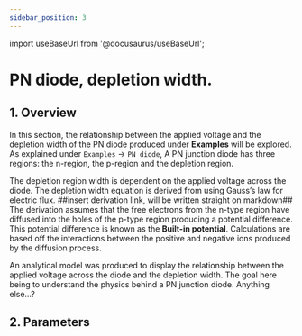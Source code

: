 ```yaml
---
sidebar_position: 3
---
```


import useBaseUrl from '@docusaurus/useBaseUrl';


# PN diode, depletion width.

## 1. Overview

In this section, the relationship between the applied voltage and the depletion width of the PN diode produced under **Examples** will be explored. As explained under `Examples` →  `PN diode`, A PN junction diode has three regions: the n-region, the p-region and the depletion region.

The depletion region width is dependent on the applied voltage across the diode. The depletion width equation is derived from using Gauss’s law for electric flux. ##insert derivation link, will be written straight on markdown## The derivation assumes that the free electrons from the n-type region have diffused into the holes of the p-type region producing a potential difference. This potential difference is known as the **Built-in potential**. Calculations are based off the interactions between the positive and negative ions produced by the diffusion process.

An analytical model was produced to display the relationship between the applied voltage across the diode and the depletion width. The goal here being to understand the physics behind a PN junction diode.
Anything else…?

## 2. Parameters
